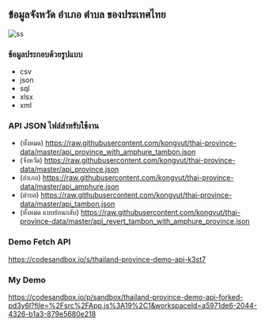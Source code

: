 ## ข้อมูลจังหวัด อำเภอ ตำบล ของประเทศไทย

![ss](./diagram.png)

### ข้อมูลประกอบด้วยรูปแบบ
- csv
- json
- sql
- xlsx
- xml

### API JSON ไฟล์สำหรับใช้งาน
- (ทั้งหมด) https://raw.githubusercontent.com/kongvut/thai-province-data/master/api_province_with_amphure_tambon.json
- (จังหวัด) https://raw.githubusercontent.com/kongvut/thai-province-data/master/api_province.json
- (อำเภอ) https://raw.githubusercontent.com/kongvut/thai-province-data/master/api_amphure.json
- (ตำบล) https://raw.githubusercontent.com/kongvut/thai-province-data/master/api_tambon.json
- (ทั้งหมด แบบย้อนกลับ) https://raw.githubusercontent.com/kongvut/thai-province-data/master/api_revert_tambon_with_amphure_province.json

### Demo Fetch API
https://codesandbox.io/s/thailand-province-demo-api-k3st7

### My Demo 
https://codesandbox.io/p/sandbox/thailand-province-demo-api-forked-pd3y6l?file=%2Fsrc%2FApp.js%3A19%2C1&workspaceId=a5971de6-2044-4326-b1a3-879e5680e218
